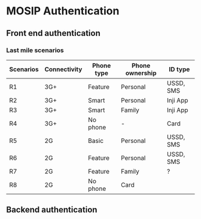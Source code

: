 # MOSIP Authentication

## Front end authentication

### Last mile scenarios

| Scenarios | Connectivity | Phone type | Phone ownership | ID type   |
| --------- | ------------ | ---------- | --------------- | --------- |
| R1        | 3G+          | Feature    | Personal        | USSD, SMS |
| R2        | 3G+          | Smart      | Personal        | Inji App  |
| R3        | 3G+          | Smart      | Family          | Inji App  |
| R4        | 3G+          | No phone   | -               | Card      |
| R5        | 2G           | Basic      | Personal        | USSD, SMS |
| R6        | 2G           | Feature    | Personal        | USSD, SMS |
| R7        | 2G           | Feature    | Family          | ?         |
| R8        | 2G           | No phone   | Card            |           |

## Backend authentication
